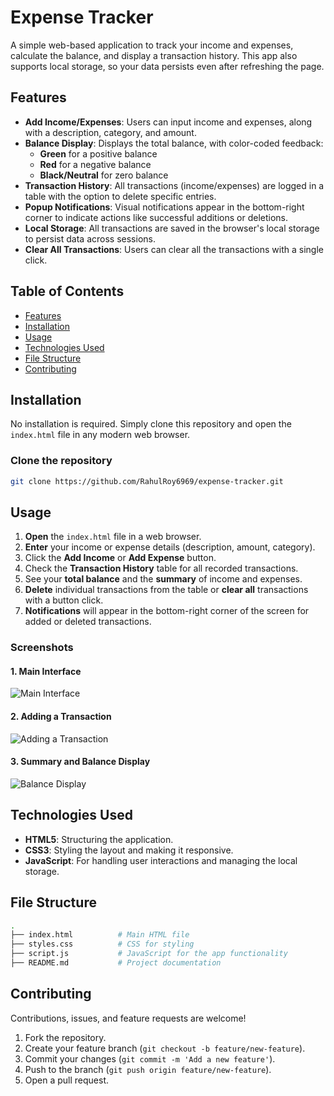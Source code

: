 
# Expense Tracker

A simple web-based application to track your income and expenses, calculate the balance, and display a transaction history. This app also supports local storage, so your data persists even after refreshing the page.

## Features

- **Add Income/Expenses**: Users can input income and expenses, along with a description, category, and amount.
- **Balance Display**: Displays the total balance, with color-coded feedback:
  - **Green** for a positive balance
  - **Red** for a negative balance
  - **Black/Neutral** for zero balance
- **Transaction History**: All transactions (income/expenses) are logged in a table with the option to delete specific entries.
- **Popup Notifications**: Visual notifications appear in the bottom-right corner to indicate actions like successful additions or deletions.
- **Local Storage**: All transactions are saved in the browser's local storage to persist data across sessions.
- **Clear All Transactions**: Users can clear all the transactions with a single click.

## Table of Contents
- [Features](#features)
- [Installation](#installation)
- [Usage](#usage)
- [Technologies Used](#technologies-used)
- [File Structure](#file-structure)
- [Contributing](#contributing)

## Installation

No installation is required. Simply clone this repository and open the `index.html` file in any modern web browser.

### Clone the repository

```bash
git clone https://github.com/RahulRoy6969/expense-tracker.git
```

## Usage

1. **Open** the `index.html` file in a web browser.
2. **Enter** your income or expense details (description, amount, category).
3. Click the **Add Income** or **Add Expense** button.
4. Check the **Transaction History** table for all recorded transactions.
5. See your **total balance** and the **summary** of income and expenses.
6. **Delete** individual transactions from the table or **clear all** transactions with a button click.
7. **Notifications** will appear in the bottom-right corner of the screen for added or deleted transactions.

### Screenshots

#### 1. Main Interface
![Main Interface](screenshot1.png)

#### 2. Adding a Transaction
![Adding a Transaction](screenshot2.png)

#### 3. Summary and Balance Display
![Balance Display](screenshot3.png)

## Technologies Used

- **HTML5**: Structuring the application.
- **CSS3**: Styling the layout and making it responsive.
- **JavaScript**: For handling user interactions and managing the local storage.
  
## File Structure

```bash
.
├── index.html          # Main HTML file
├── styles.css          # CSS for styling
├── script.js           # JavaScript for the app functionality
├── README.md           # Project documentation
```

## Contributing

Contributions, issues, and feature requests are welcome!

1. Fork the repository.
2. Create your feature branch (`git checkout -b feature/new-feature`).
3. Commit your changes (`git commit -m 'Add a new feature'`).
4. Push to the branch (`git push origin feature/new-feature`).
5. Open a pull request.

